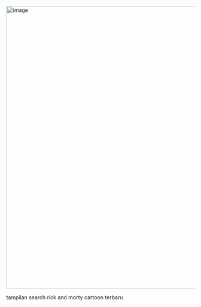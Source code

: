 <img width="1273" height="756" alt="image" src="https://github.com/user-attachments/assets/eb4de235-f1f8-4ecd-bad7-cc7ab90cc5d8" />


tampilan search rick and morty cartoon terbaru
